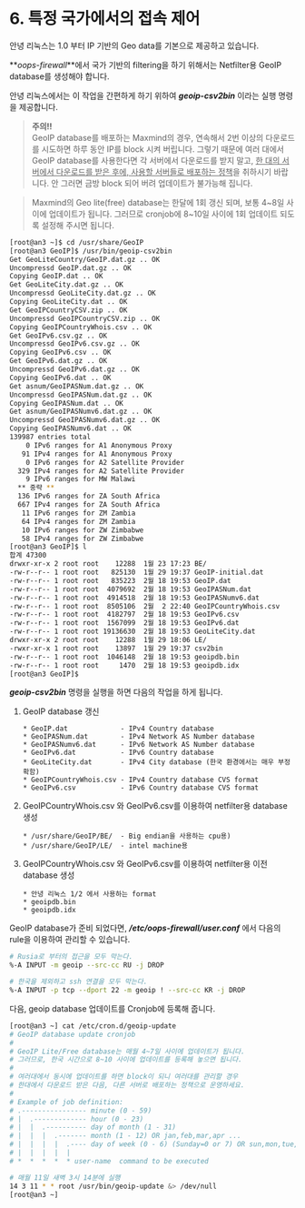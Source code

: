# 6. 특정 국가에서의 접속 제어

안녕 리눅스는 1.0 부터 IP 기반의 Geo data를 기본으로 제공하고 있습니다.

**_oops-firewall_**에서 국가 기반의 filtering을 하기 위해서는 Netfilter용 GeoIP database를 생성해야 합니다.

안녕 리눅스에서는 이 작업을 간편하게 하기 위하여 **_geoip-csv2bin_** 이라는 실행 명령을 제공합니다.

> **주의!!**  
> GeoIP database를 배포하는 Maxmind의 경우, 연속해서 2번 이상의 다운로드를 시도하면 하루 동안 IP를 block 시켜 버립니다. 그렇기 때문에 여러 대에서 GeoIP database를 사용한다면 각 서버에서 다운로드를 받지 말고, <u>한 대의 서버에서 다운로드를 받은 후에, 사용할 서버들로 배포하는 정책</u>을 취하시기 바랍니다. 안 그러면 금방 block 되어 버려 업데이트가 불가능해 집니다.

> Maxmind의 Geo lite(free) database는 한달에 1회 갱신 되며, 보통 4~8일 사이에 업데이트가 됩니다. 그러므로 cronjob에 8~10일 사이에 1회 업데이트 되도록 설정해 주시면 됩니다.

```bash
[root@an3 ~]$ cd /usr/share/GeoIP
[root@an3 GeoIP]$ /usr/bin/geoip-csv2bin
Get GeoLiteCountry/GeoIP.dat.gz .. OK
Uncompressd GeoIP.dat.gz .. OK
Copying GeoIP.dat .. OK
Get GeoLiteCity.dat.gz .. OK
Uncompressd GeoLiteCity.dat.gz .. OK
Copying GeoLiteCity.dat .. OK
Get GeoIPCountryCSV.zip .. OK
Uncompressd GeoIPCountryCSV.zip .. OK
Copying GeoIPCountryWhois.csv .. OK
Get GeoIPv6.csv.gz .. OK
Uncompressd GeoIPv6.csv.gz .. OK
Copying GeoIPv6.csv .. OK
Get GeoIPv6.dat.gz .. OK
Uncompressd GeoIPv6.dat.gz .. OK
Copying GeoIPv6.dat .. OK
Get asnum/GeoIPASNum.dat.gz .. OK
Uncompressd GeoIPASNum.dat.gz .. OK
Copying GeoIPASNum.dat .. OK
Get asnum/GeoIPASNumv6.dat.gz .. OK
Uncompressd GeoIPASNumv6.dat.gz .. OK
Copying GeoIPASNumv6.dat .. OK
139987 entries total
    0 IPv6 ranges for A1 Anonymous Proxy
   91 IPv4 ranges for A1 Anonymous Proxy
    0 IPv6 ranges for A2 Satellite Provider
  329 IPv4 ranges for A2 Satellite Provider
    9 IPv6 ranges for MW Malawi
  ** 중략 **
  136 IPv6 ranges for ZA South Africa
  667 IPv4 ranges for ZA South Africa
   11 IPv6 ranges for ZM Zambia
   64 IPv4 ranges for ZM Zambia
   10 IPv6 ranges for ZW Zimbabwe
   58 IPv4 ranges for ZW Zimbabwe
[root@an3 GeoIP]$ l
합계 47300
drwxr-xr-x 2 root root    12288  1월 23 17:23 BE/
-rw-r--r-- 1 root root   825130  1월 29 19:37 GeoIP-initial.dat
-rw-r--r-- 1 root root   835223  2월 18 19:53 GeoIP.dat
-rw-r--r-- 1 root root  4079692  2월 18 19:53 GeoIPASNum.dat
-rw-r--r-- 1 root root  4914518  2월 18 19:53 GeoIPASNumv6.dat
-rw-r--r-- 1 root root  8505106  2월  2 22:40 GeoIPCountryWhois.csv
-rw-r--r-- 1 root root  4182797  2월 18 19:53 GeoIPv6.csv
-rw-r--r-- 1 root root  1567099  2월 18 19:53 GeoIPv6.dat
-rw-r--r-- 1 root root 19136630  2월 18 19:53 GeoLiteCity.dat
drwxr-xr-x 2 root root    12288  1월 29 18:06 LE/
-rwxr-xr-x 1 root root    13897  1월 29 19:37 csv2bin
-rw-r--r-- 1 root root  1046148  2월 18 19:53 geoipdb.bin
-rw-r--r-- 1 root root     1470  2월 18 19:53 geoipdb.idx
[root@an3 GeoIP]$
```

**_geoip-csv2bin_** 명령을 실행을 하면 다음의 작업을 하게 됩니다.

1. GeoIP database 갱신
    ```
    * GeoIP.dat             - IPv4 Country database
    * GeoIPASNum.dat        - IPv4 Network AS Number database
    * GeoIPASNumv6.dat      - IPv6 Network AS Number database
    * GeoIPv6.dat           - IPv6 Country database
    * GeoLiteCity.dat       - IPv4 City database (한국 환경에서는 매우 부정확함)
    * GeoIPCountryWhois.csv - IPv4 Country database CVS format
    * GeoIPv6.csv           - IPv6 Country database CVS format
    ```
2. GeoIPCountryWhois.csv 와 GeoIPv6.csv를 이용하여 netfilter용 database 생성
    ```
    * /usr/share/GeoIP/BE/  - Big endian을 사용하는 cpu용)
    * /usr/share/GeoIP/LE/  - intel machine용
    ```
3. GeoIPCountryWhois.csv 와 GeoIPv6.csv를 이용하여 netfilter용 이전 database 생성
    ```
    * 안녕 리눅스 1/2 에서 사용하는 format
    * geoipdb.bin
    * geoipdb.idx
    ```

GeoIP database가 준비 되었다면, **_/etc/oops-firewall/user.conf_** 에서 다음의 rule을 이용하여 관리할 수 있습니다.

  ```bash
  # Rusia로 부터의 접근을 모두 막는다.
  %-A INPUT -m geoip --src-cc RU -j DROP
  
  # 한국을 제외하고 ssh 연결을 모두 막는다.
  %-A INPUT -p tcp --dport 22 -m geoip ! --src-cc KR -j DROP
  ```
  
다음, geoip database 업데이트를 Cronjob에 등록해 줍니다.

  ```bash
  [root@an3 ~] cat /etc/cron.d/geoip-update
  # GeoIP database update cronjob
  #
  # GeoIP Lite/Free database는 매월 4~7일 사이에 업데이트가 됩니다.
  # 그러므로, 한국 시간으로 8~10 사이에 업데이트를 등록해 놓으면 됩니다.
  #
  # 여러대에서 동시에 업데이트를 하면 block이 되니 여러대를 관리할 경우
  # 한대에서 다운로드 받은 다음, 다른 서버로 배포하는 정책으로 운영하세요.
  #
  # Example of job definition:
  # .---------------- minute (0 - 59)
  # |  .------------- hour (0 - 23)
  # |  |  .---------- day of month (1 - 31)
  # |  |  |  .------- month (1 - 12) OR jan,feb,mar,apr ...
  # |  |  |  |  .---- day of week (0 - 6) (Sunday=0 or 7) OR sun,mon,tue,wed,thu,fri,sat
  # |  |  |  |  |
  # *  *  *  *  * user-name  command to be executed

  # 매월 11일 새벽 3시 14분에 실행
  14 3 11 * * root /usr/bin/geoip-update &> /dev/null
  [root@an3 ~]
  ```